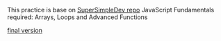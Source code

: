 This practice is base on [SuperSimpleDev repo](https://github.com/SuperSimpleDev/javascript-course)
JavaScript Fundamentals required: Arrays, Loops and Advanced Functions

[final version](https://supersimple.dev/projects/arrays)
